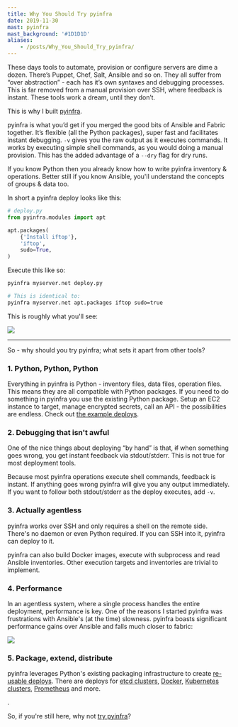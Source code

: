 ```yaml
---
title: Why You Should Try pyinfra
date: 2019-11-30
mast: pyinfra
mast_background: '#1D1D1D'
aliases:
    - /posts/Why_You_Should_Try_pyinfra/
---
```


These days tools to automate, provision or configure servers are dime  a dozen. There’s Puppet, Chef, Salt, Ansible and so on. They all suffer from “over abstraction” - each has it’s own  syntaxes and debugging processes. This is far removed from a manual  provision over SSH, where feedback is instant. These tools work a dream,  until they don’t.

This is why I built [pyinfra](https://pyinfra.com).

pyinfra is what you’d get if you merged the good bits of Ansible and  Fabric together. It’s flexible (all the Python packages), super fast and facilitates instant debugging. `-v` gives you the raw output as it executes commands. It works by executing simple shell commands, as you would doing a manual provision. This has the added advantage of a `--dry` flag for dry runs.

If you know Python then you already know how to write pyinfra inventory & operations. Better still if you know Ansible, you'll understand the concepts of groups & data too.

In short a pyinfra deploy looks like this:

```py
# deploy.py
from pyinfra.modules import apt

apt.packages(
    {'Install iftop'},
    'iftop',
    sudo=True,
)
```

Execute this like so:

```sh
pyinfra myserver.net deploy.py

# This is identical to:
pyinfra myserver.net apt.packages iftop sudo=true
```

This is roughly what you'll see:

![](/img/posts/why_you_should_try_pyinfra/example_deploy.gif)

---

So - why should you try pyinfra; what sets it apart from other tools?

### 1. Python, Python, Python

Everything  in pyinfra is Python - inventory files, data files,  operation files. This means they are all compatible with Python packages.  If you need to do something in pyinfra you use the existing Python package. Setup an EC2 instance to target, manage encrypted secrets, call an API - the possibilities are endless. Check out [the example deploys](https://pyinfra.readthedocs.io/en/latest/examples.html).

### 2. Debugging that isn't awful

One of the nice things about deploying “by hand” is that, ~~if~~ when something goes wrong, you get instant feedback via stdout/stderr. This is not true for most deployment tools.

Because most pyinfra operations execute shell commands, feedback is instant. If anything goes wrong pyinfra will give you any output immediately. If you want to follow both stdout/stderr as the deploy executes, add `-v`.

### 3. Actually agentless

pyinfra works over SSH and only requires a shell on the remote side. There's no daemon or even Python required. If you can SSH into it, pyinfra can deploy to it.

pyinfra can also build Docker images, execute with subprocess and read Ansible inventories. Other execution targets and inventories are trivial to implement.

### 4. Performance

In an agentless system, where a single process handles the entire deployment, performance is key. One of the reasons I started pyinfra was frustrations with Ansible's (at the time) slowness. pyinfra boasts significant performance gains over Ansible and falls much closer to fabric:

![](/img/posts/why_you_should_try_pyinfra/performance_chart.png)

### 5. Package, extend, distribute

pyinfra leverages Python's existing packaging infrastructure to create [re-usable deploys](https://docs.pyinfra.com/en/3.x/api/deploys.html). There are deploys for [etcd clusters](https://github.com/Fizzadar/pyinfra-etcd), [Docker](https://github.com/Fizzadar/pyinfra-docker), [Kubernetes clusters](https://github.com/EDITD/pyinfra-kubernetes), [Prometheus](https://github.com/grantstephens/pyinfra-prometheus) and more.

.

So, if you're still here, why not [try pyinfra](https://pyinfra.com)?
